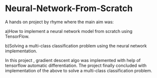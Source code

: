 # Neural-Network-From-Scratch

A hands on project by rhyme where the main aim was:

a)How to implement a neural network model from scratch using TensorFlow.

b)Solving a multi-class classification problem using the neural network implementation.

In this project , gradient descent algo was implemented with help of tensorflow automatic differentiation.
The project finally concluded with implementation of the above to solve a multi-class classification problem.

